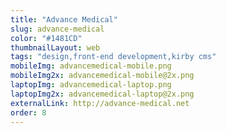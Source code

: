 ```yaml
---
title: "Advance Medical"
slug: advance-medical
color: "#1481CD"
thumbnailLayout: web
tags: "design,front-end development,kirby cms"
mobileImg: advancemedical-mobile.png
mobileImg2x: advancemedical-mobile@2x.png
laptopImg: advancemedical-laptop.png
laptopImg2x: advancemedical-laptop@2x.png
externalLink: http://advance-medical.net
order: 8
---
```

